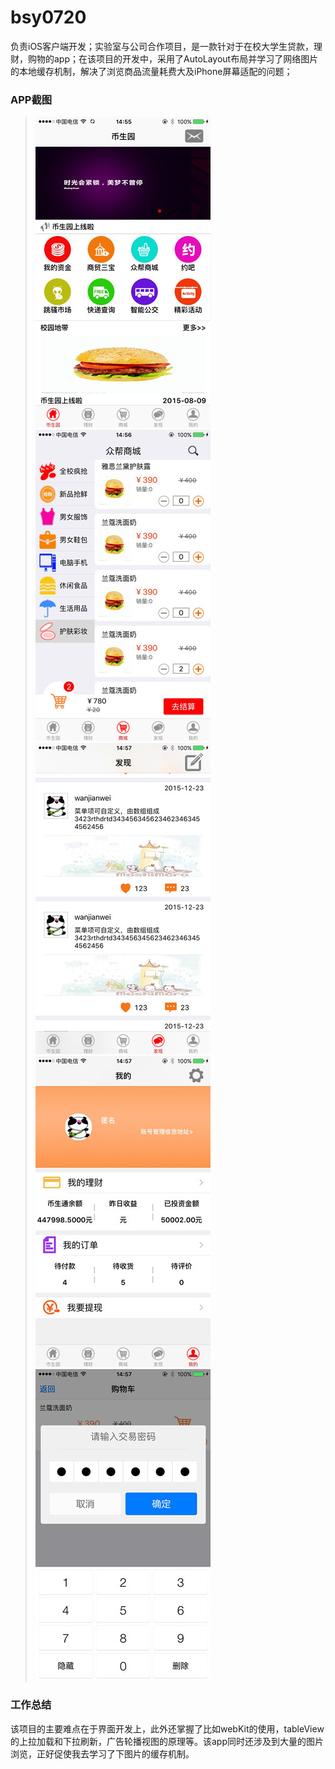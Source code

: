 # bsy0720   
负责iOS客户端开发；实验室与公司合作项目，是一款针对于在校大学生贷款，理财，购物的app；在该项目的开发中，采用了AutoLayout布局并学习了网络图片的本地缓存机制，解决了浏览商品流量耗费大及iPhone屏幕适配的问题；   

### APP截图  

> ![首页](./bsy0720图片/IMG_0848.jpg)
> ![商城](./bsy0720图片/IMG_0850.jpg)   
> ![发现页面](./bsy0720图片/IMG_0852.jpg)
> ![我的页面](./bsy0720图片/IMG_0853.jpg)   
> ![支付页面](./bsy0720图片/IMG_0851.jpg)   

### 工作总结   
该项目的主要难点在于界面开发上，此外还掌握了比如webKit的使用，tableView的上拉加载和下拉刷新，广告轮播视图的原理等。该app同时还涉及到大量的图片浏览，正好促使我去学习了下图片的缓存机制。
